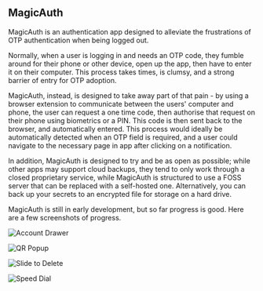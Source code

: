 ## MagicAuth

MagicAuth is an authentication app designed to alleviate the frustrations of OTP authentication when being logged out.

Normally, when a user is logging in and needs an OTP code, they fumble around for their phone or other device, open up the app, then have to enter it on their computer. 
This process takes times, is clumsy, and a strong barrier of entry for OTP adoption.

MagicAuth, instead, is designed to take away part of that pain - by using a browser extension to communicate between the users' computer and phone, the user can request a one time code, then authorise that request on their phone using biometrics or a PIN. 
This code is then sent back to the browser, and automatically entered.
This process would ideally be automatically detected when an OTP field is required, and a user could navigate to the necessary page in app after clicking on a notification.

In addition, MagicAuth is designed to try and be as open as possible; while other apps may support cloud backups, they tend to only work through a closed proprietary service, while MagicAuth is structured to use a FOSS server that can be replaced with a self-hosted one. 
Alternatively, you can back up your secrets to an encrypted file for storage on a hard drive.

MagicAuth is still in early development, but so far progress is good. Here are a few screenshots of progress.

![Account Drawer](demo/Account%20Drawer.png)

![QR Popup](demo/QR%20Popup.png)

![Slide to Delete](demo/Slide%20to%20Delete.png)

![Speed Dial](demo/Speed%20Dial.png)